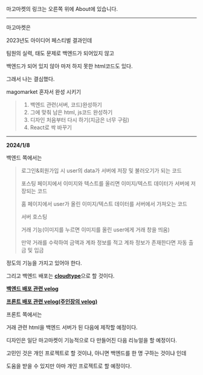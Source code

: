 마고마켓의 링크는 오른쪽 위에 About에 있습니다.
_____________________________________________________

마고마켓은

2023년도 아이디어 페스티벌 결과인데

팀원의 실력, 태도 문제로 백엔드가 되어있지 않고

백엔드가 되어 있지 않아 마저 하지 못한 html코드도 있다.

그래서 나는 결심했다.

magomarket 혼자서 완성 시키기

>1. 백엔드 관련(서버, 코드)완성하기
>2. 그에 맞춰 남은 html, js코드 완성하기
>3. 디자인 처음부터 다시 하기(지금은 너무 구림)
>4. React로 싹 바꾸기

______________________________
**2024/1/8**

백엔드 쪽에서는

>로그인&회원가입 시 user의 data가 서버에 저장 및 불러오기가 되는 코드
>
>포스팅 페이지에서 이미지와 텍스트를 올리면 이미지/텍스트 데이터가 서버에 저장되는 코드
>
>홈 페이지에서 user가 올린 이미지/텍스트 데이터를 서버에서 가져오는 코드
>
>서버 호스팅
>
>거래 기능(이미지를 누르면 이미지를 올린 user에게 거래 창을 띄움)
>
>만약 거래를 수락하여 금액과 계좌 정보를 적고 계좌 정보가 존재한다면 자동 출금 및 입금

정도의 기능을 가지고 있어야 한다.

그리고 백엔드 배포는 [**cloudtype**](https://cloudtype.io/)으로 할 것이다.

[**백엔드 배포 관련 velog**](https://velog.io/@ckdgus5189/%ED%81%B4%EB%9D%BC%EC%9A%B0%EB%93%9C-%ED%83%80%EC%9E%85%EC%9C%BC%EB%A1%9C-%EC%84%9C%EB%B2%84-%EB%B0%B0%ED%8F%AC%ED%95%98%EA%B8%B0)

[**프론트 배포 관련 velog(주인장의 velog)**](https://velog.io/@jgh/vercel-%EC%82%AC%EC%9A%A9%EB%B2%95)

프론트 쪽에서는

거래 관련 html을 백엔드 서버가 된 다음에 제작할 예정이다.

디자인은 일단 마고마켓이 기능적으로 다 만들어진 다음 리뉴얼을 할 예정이다.

고민인 것은 개인 프로젝트로 할 것이냐, 아니면 백엔드를 한 명 구하는 것이냐 인데

도움을 받을 수 있지만 아마 개인 프로젝트로 할 예정이다.
